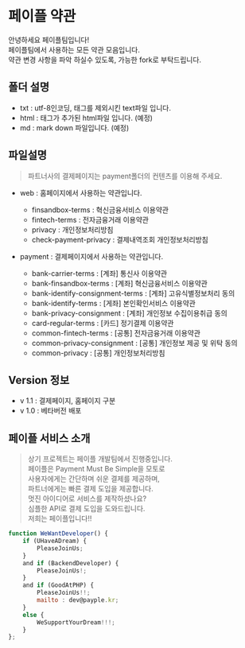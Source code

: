 # 페이플 약관

안녕하세요 페이플팀입니다!  
페이플팀에서 사용하는 모든 약관 모음입니다.  
약관 변경 사항을 파악 하실수 있도록, 가능한 fork로 부탁드립니다.

## 폴더 설명

- txt : utf-8인코딩, 태그를 제외시킨 text파일 입니다.
- html : 태그가 추가된 html파일 입니다. (예정)
- md : mark down 파일입니다. (예정)

## 파일설명

> 파트너사의 결제페이지는 payment폴더의 컨텐츠를 이용해 주세요.

- web : 홈페이지에서 사용하는 약관입니다.
  - finsandbox-terms : 혁신금융서비스 이용약관
  - fintech-terms : 전자금융거래 이용약관
  - privacy : 개인정보처리방침
  - check-payment-privacy : 결제내역조회 개인정보처리방침
  
- payment : 결제페이지에서 사용하는 약관입니다.
  - bank-carrier-terms : [계좌] 통신사 이용약관
  - bank-finsandbox-terms : [계좌] 혁신금융서비스 이용약관
  - bank-identify-consignment-terms : [계좌] 고유식별정보처리 동의
  - bank-identify-terms : [게좌] 본인확인서비스 이용약관
  - bank-privacy-consignment : [계좌] 개인정보 수집이용취급 동의
  - card-regular-terms : [카드] 정기결제 이용약관
  - common-fintech-terms : [공통] 전자금융거래 이용약관
  - common-privacy-consignment : [공통] 개인정보 제공 및 위탁 동의
  - common-privacy : [공통] 개인정보처리방침

## Version 정보

- v 1.1 : 결제페이지, 홈페이지 구분
- v 1.0 : 베타버전 배포

## 페이플 서비스 소개

>상기 프로젝트는 페이플 개발팀에서 진행중입니다.  
페이플은 Payment Must Be Simple을 모토로  
사용자에게는 간단하며 쉬운 결제를 제공하며,  
파트너에게는 빠른 결제 도입을 제공합니다.  
멋진 아이디어로 서비스를 제작하셨나요?  
심플한 API로 결제 도입을 도와드립니다.  
저희는 페이플입니다!!  

```javascript
function WeWantDeveloper() {
    if (UHaveADream) {
        PleaseJoinUs;
    }
    and if (BackendDeveloper) {
        PleaseJoinUs!;
    }
    and if (GoodAtPHP) {
        PleaseJoinUs!!;
        mailto : dev@payple.kr;
    }
    else {
        WeSupportYourDream!!!;
    }
};
```
